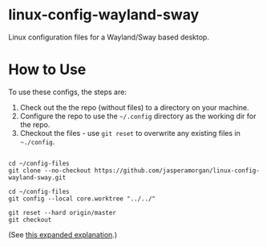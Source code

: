 # linux-config-wayland-sway

Linux configuration files for a Wayland/Sway based desktop.

# How to Use

To use these configs, the steps are:

1. Check out the the repo (without files) to a directory on your machine.
2. Configure the repo to use the `~/.config` directory as the working dir for the repo.
3. Checkout the files - use `git reset` to overwrite any existing files in `~./config`.

```

cd ~/config-files
git clone --no-checkout https://github.com/jasperamorgan/linux-config-wayland-sway.git

cd ~/config-files
git config --local core.worktree "../../"

git reset --hard origin/master
git checkout
```

(See [this expanded explanation](https://www.digitalocean.com/community/tutorials/how-to-use-git-to-manage-your-user-configuration-files-on-a-linux-vps).)
